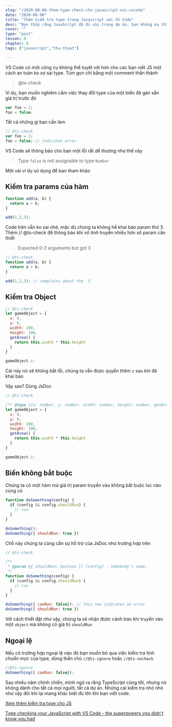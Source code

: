 ```yaml
---
slug: "/2020-08-06-them-type-check-cho-javascript-voi-vscode"
date: "2020-08-06"
title: "Thêm kiểm tra type trong Javascript với VS Code"
desc: "Bạn thấy rằng JavaScript đã đủ xài trong dự án, bạn không ưa thằng TypeScript và bạn đang sử dụng VS Code. Bài viết này là dành cho bạn rồi."
cover: ""
type: "post"
lesson: 0
chapter: 0
tags: ["javascript","thu-thuat"]

---
```


VS Code có một công cụ không thể tuyệt vời hơn cho các bạn viết JS một cách an toàn ko sợ sai type. Túm gọn chỉ bằng một comment thần thánh

> @ts-check


Ví dụ, bạn muốn nghiêm cấm việc thay đổi type của một biến đã gán sẵn giá trị trước đó

```js
var foo = 3;
foo = false;
```

Tất cả những gì bạn cần làm

```js
// @ts-check
var foo = 3;
foo = false; // indicates error
```

VS Code sẽ thông báo cho bạn một lỗi rất *dễ thương* như thế này

> Type `false` is not assignable to type `Number`

Một vài ví dụ sử dụng để bạn tham khảo

## Kiểm tra params của hàm

```js
function add(a, b) {
  return a + b;
}

add(1,2,3);
```

Code trên vẫn ko sai nhé, mặc dù chúng ta không hề khai báo param thứ 3. Thêm // @ts-check để thông báo khi *vô tình* truyền nhiều hơn số param cần thiết

> Expected 0-2 arguments but got 3

```js
// @ts-check
function add(a, b) {
  return a + b;
}

add(1,2,3); // complains about the `3`
```

## Kiểm tra Object

```js
// @ts-check
let gameObject = {
  x: 0,
  y: 0,
  width: 100,
  height: 100,
  getArea() {
    return this.width * this.height
  }
}

gameObject.z;
```

Cái này nó sẽ không bắt lỗi, chúng ta vẫn được quyền thêm `z` sau khi đã khai báo

Vậy sao? Dùng JsDoc

```js
// @ts-check

/** @type {{x: number, y: number, width: number, height: number, getArea: Function }} */
let gameObject = {
  x: 0,
  y: 0,
  width: 100,
  height: 100,
  getArea() {
    return this.width * this.height
  }
}

gameObject.z;
```

## Biến không bắt buộc

Chúng ta có một hàm mà giá trị param truyền vào không bắt buộc lúc nào cùng có

```js
function doSomething(config) {
  if (config && config.shouldRun) {
    // run
  }
}

doSomething();
doSomething({ shouldRun: true })
```

Chỗ này chúng ta cũng cần sự hỗ trợ của JsDoc như trường hợp trên

```js
// @ts-check

/**
 * @param {{ shouldRun: boolean }} [config] - Somebody's name.
 */
function doSomething(config) {
  if (config && config.shouldRun) {
    // run
  }
}

doSomething({ canRun: false}); // this now indicates an error
doSomething({ shouldRun: true })
```

Với cách thiết đặt như vậy, chúng ta sẽ nhận được cảnh báo khi truyền vào một `object` mà không có giá trị `shouldRun`

## Ngoại lệ

Nếu có trường hợp ngoại lệ nào đó bạn muốn bỏ qua việc kiểm tra tính *chuẩn mực* của type, dùng thần chú `//@ts-ignore` hoặc `//@ts-nocheck`

```js
//@ts-ignore
doSomething({ canRun: false});
```

Sau nhiều năm chinh chiến, mình ngộ ra rằng TypeScript cũng tốt, nhưng nó không dành cho tất cả mọi người, tất cả dự án. Những cái kiểm tra nhỏ nhỏ như vậy đôi khi lại mang khác biệt đủ lớn khi bạn viết code.

[Xem thêm kiểm tra type cho JS](https://www.typescriptlang.org/docs/handbook/type-checking-javascript-files.html)

[Type checking your JavaScript with VS Code - the superpowers you didn't know you had](https://dev.to/itnext/type-checking-your-javascript-with-vs-code-the-superpowers-you-didn-t-know-you-had-1jp)